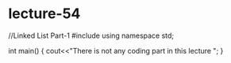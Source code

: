 # lecture-54
//Linked List Part-1
#include<iostream>
using namespace std;

int main()
{
     cout<<"There is not any coding part in this lecture "; 
}
